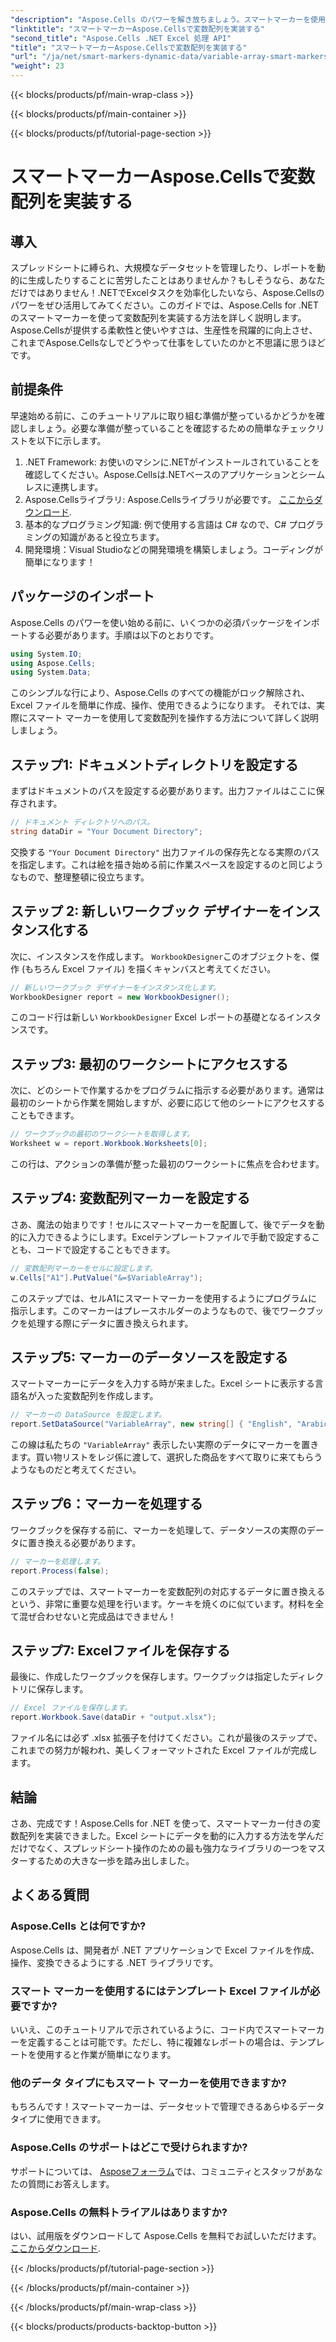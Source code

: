 ```yaml
---
"description": "Aspose.Cells のパワーを解き放ちましょう。スマートマーカーを使用して変数配列を実装し、シームレスな Excel レポートを生成する方法を段階的に学びます。"
"linktitle": "スマートマーカーAspose.Cellsで変数配列を実装する"
"second_title": "Aspose.Cells .NET Excel 処理 API"
"title": "スマートマーカーAspose.Cellsで変数配列を実装する"
"url": "/ja/net/smart-markers-dynamic-data/variable-array-smart-markers/"
"weight": 23
---
```


{{< blocks/products/pf/main-wrap-class >}}

{{< blocks/products/pf/main-container >}}

{{< blocks/products/pf/tutorial-page-section >}}

# スマートマーカーAspose.Cellsで変数配列を実装する

## 導入
スプレッドシートに縛られ、大規模なデータセットを管理したり、レポートを動的に生成したりすることに苦労したことはありませんか？もしそうなら、あなただけではありません！.NETでExcelタスクを効率化したいなら、Aspose.Cellsのパワーをぜひ活用してみてください。このガイドでは、Aspose.Cells for .NETのスマートマーカーを使って変数配列を実装する方法を詳しく説明します。Aspose.Cellsが提供する柔軟性と使いやすさは、生産性を飛躍的に向上させ、これまでAspose.Cellsなしでどうやって仕事をしていたのかと不思議に思うほどです。
## 前提条件
早速始める前に、このチュートリアルに取り組む準備が整っているかどうかを確認しましょう。必要な準備が整っていることを確認するための簡単なチェックリストを以下に示します。
1. .NET Framework: お使いのマシンに.NETがインストールされていることを確認してください。Aspose.Cellsは.NETベースのアプリケーションとシームレスに連携します。
2. Aspose.Cellsライブラリ: Aspose.Cellsライブラリが必要です。 [ここからダウンロード](https://releases。aspose.com/cells/net/).
3. 基本的なプログラミング知識: 例で使用する言語は C# なので、C# プログラミングの知識があると役立ちます。
4. 開発環境：Visual Studioなどの開発環境を構築しましょう。コーディングが簡単になります！
## パッケージのインポート
Aspose.Cells のパワーを使い始める前に、いくつかの必須パッケージをインポートする必要があります。手順は以下のとおりです。
```csharp
using System.IO;
using Aspose.Cells;
using System.Data;
```
このシンプルな行により、Aspose.Cells のすべての機能がロック解除され、Excel ファイルを簡単に作成、操作、使用できるようになります。
それでは、実際にスマート マーカーを使用して変数配列を操作する方法について詳しく説明しましょう。
## ステップ1: ドキュメントディレクトリを設定する
まずはドキュメントのパスを設定する必要があります。出力ファイルはここに保存されます。
```csharp
// ドキュメント ディレクトリへのパス。
string dataDir = "Your Document Directory";
```
交換する `"Your Document Directory"` 出力ファイルの保存先となる実際のパスを指定します。これは絵を描き始める前に作業スペースを設定するのと同じようなもので、整理整頓に役立ちます。
## ステップ 2: 新しいワークブック デザイナーをインスタンス化する
次に、インスタンスを作成します。 `WorkbookDesigner`このオブジェクトを、傑作 (もちろん Excel ファイル) を描くキャンバスと考えてください。
```csharp
// 新しいワークブック デザイナーをインスタンス化します。
WorkbookDesigner report = new WorkbookDesigner();
```
このコード行は新しい `WorkbookDesigner` Excel レポートの基礎となるインスタンスです。
## ステップ3: 最初のワークシートにアクセスする
次に、どのシートで作業するかをプログラムに指示する必要があります。通常は最初のシートから作業を開始しますが、必要に応じて他のシートにアクセスすることもできます。
```csharp
// ワークブックの最初のワークシートを取得します。
Worksheet w = report.Workbook.Worksheets[0];
```
この行は、アクションの準備が整った最初のワークシートに焦点を合わせます。
## ステップ4: 変数配列マーカーを設定する
さあ、魔法の始まりです！セルにスマートマーカーを配置して、後でデータを動的に入力できるようにします。Excelテンプレートファイルで手動で設定することも、コードで設定することもできます。
```csharp
// 変数配列マーカーをセルに設定します。
w.Cells["A1"].PutValue("&=$VariableArray");
```
このステップでは、セルA1にスマートマーカーを使用するようにプログラムに指示します。このマーカーはプレースホルダーのようなもので、後でワークブックを処理する際にデータに置き換えられます。
## ステップ5: マーカーのデータソースを設定する
スマートマーカーにデータを入力する時が来ました。Excel シートに表示する言語名が入った変数配列を作成します。
```csharp
// マーカーの DataSource を設定します。
report.SetDataSource("VariableArray", new string[] { "English", "Arabic", "Hindi", "Urdu", "French" });
```
この線は私たちの `"VariableArray"` 表示したい実際のデータにマーカーを置きます。買い物リストをレジ係に渡して、選択した商品をすべて取りに来てもらうようなものだと考えてください。
## ステップ6：マーカーを処理する
ワークブックを保存する前に、マーカーを処理して、データソースの実際のデータに置き換える必要があります。
```csharp
// マーカーを処理します。
report.Process(false);
```
このステップでは、スマートマーカーを変数配列の対応するデータに置き換えるという、非常に重要な処理を行います。ケーキを焼くのに似ています。材料を全て混ぜ合わせないと完成品はできません！
## ステップ7: Excelファイルを保存する
最後に、作成したワークブックを保存します。ワークブックは指定したディレクトリに保存します。
```csharp
// Excel ファイルを保存します。
report.Workbook.Save(dataDir + "output.xlsx");
```
ファイル名には必ず .xlsx 拡張子を付けてください。これが最後のステップで、これまでの努力が報われ、美しくフォーマットされた Excel ファイルが完成します。
## 結論
さあ、完成です！Aspose.Cells for .NET を使って、スマートマーカー付きの変数配列を実装できました。Excel シートにデータを動的に入力する方法を学んだだけでなく、スプレッドシート操作のための最も強力なライブラリの一つをマスターするための大きな一歩を踏み出しました。 
## よくある質問
### Aspose.Cells とは何ですか?  
Aspose.Cells は、開発者が .NET アプリケーションで Excel ファイルを作成、操作、変換できるようにする .NET ライブラリです。
### スマート マーカーを使用するにはテンプレート Excel ファイルが必要ですか?  
いいえ、このチュートリアルで示されているように、コード内でスマートマーカーを定義することは可能です。ただし、特に複雑なレポートの場合は、テンプレートを使用すると作業が簡単になります。
### 他のデータ タイプにもスマート マーカーを使用できますか?  
もちろんです！スマートマーカーは、データセットで管理できるあらゆるデータタイプに使用できます。
### Aspose.Cells のサポートはどこで受けられますか?  
サポートについては、 [Asposeフォーラム](https://forum.aspose.com/c/cells/9)では、コミュニティとスタッフがあなたの質問にお答えします。
### Aspose.Cells の無料トライアルはありますか?  
はい、試用版をダウンロードして Aspose.Cells を無料でお試しいただけます。 [ここからダウンロード](https://releases。aspose.com/).


{{< /blocks/products/pf/tutorial-page-section >}}

{{< /blocks/products/pf/main-container >}}

{{< /blocks/products/pf/main-wrap-class >}}

{{< blocks/products/products-backtop-button >}}